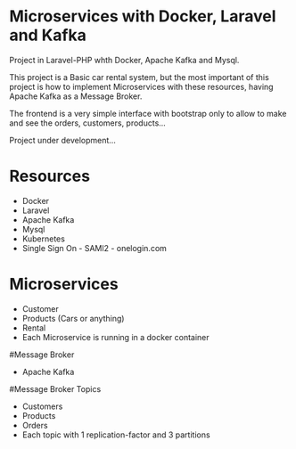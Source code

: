 # Microservices with Docker, Laravel and Kafka
Project in Laravel-PHP whth Docker, Apache Kafka and Mysql.  

This project is a Basic car rental system, but the most important of this project is how to implement Microservices 
with these resources, having Apache Kafka as a Message Broker.  

The frontend is a very simple interface with bootstrap only to allow to make and see the orders, customers, products...   

Project under development...

# Resources
- Docker
- Laravel
- Apache Kafka
- Mysql
- Kubernetes
- Single Sign On - SAMl2 - onelogin.com

# Microservices
- Customer
- Products (Cars or anything)
- Rental  
- Each Microservice is running in a docker container

#Message Broker  
- Apache Kafka  

#Message Broker Topics
- Customers  
- Products  
- Orders
- Each topic with 1 replication-factor and 3 partitions
